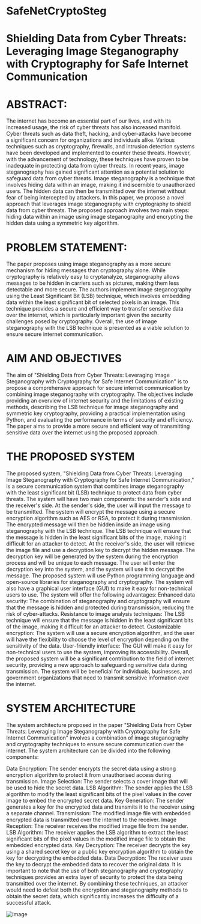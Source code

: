 # SafeNetCryptoSteg
# Shielding Data from Cyber Threats: Leveraging Image Steganography with Cryptography for Safe Internet Communication
# ABSTRACT:
The internet has become an essential part of our lives, and with its increased usage, the risk of cyber threats has also increased manifold. Cyber threats such as data theft, hacking, and cyber-attacks have become a significant concern for organizations and individuals alike. Various techniques such as cryptography, firewalls, and intrusion detection systems have been developed and implemented to counter these threats. However, with the advancement of technology, these techniques have proven to be inadequate in protecting data from cyber threats. In recent years, image steganography has gained significant attention as a potential solution to safeguard data from cyber threats. Image steganography is a technique that involves hiding data within an image, making it indiscernible to unauthorized users. The hidden data can then be transmitted over the internet without fear of being intercepted by attackers. In this paper, we propose a novel approach that leverages image steganography with cryptography to shield data from cyber threats. The proposed approach involves two main steps: hiding data within an image using image steganography and encrypting the hidden data using a symmetric key algorithm.
# PROBLEM STATEMENT: 
The paper proposes using image steganography as a more secure mechanism for hiding messages than cryptography alone. While cryptography is relatively easy to cryptanalyze, steganography allows messages to be hidden in carriers such as pictures, making them less detectable and more secure. The authors implement image steganography using the Least Significant Bit (LSB) technique, which involves embedding data within the least significant bit of selected pixels in an image. This technique provides a secure and efficient way to transfer sensitive data over the internet, which is particularly important given the security challenges posed by cryptography. Overall, the use of image steganography with the LSB technique is presented as a viable solution to ensure secure internet communication.
# AIM AND OBJECTIVES 
The aim of "Shielding Data from Cyber Threats: Leveraging Image Steganography with Cryptography for Safe Internet Communication" is to propose a comprehensive approach for secure internet communication by combining image steganography with cryptography. The objectives include providing an overview of internet security and the limitations of existing methods, describing the LSB technique for image steganography and symmetric key cryptography, providing a practical implementation using Python, and evaluating the performance in terms of security and efficiency. The paper aims to provide a more secure and efficient way of transmitting sensitive data over the internet using the proposed approach.
# THE PROPOSED SYSTEM
The proposed system, "Shielding Data from Cyber Threats: Leveraging Image Steganography with Cryptography for Safe Internet Communication," is a secure communication system that combines image steganography with the least significant bit (LSB) technique to protect data from cyber threats. The system will have two main components: the sender's side and the receiver's side.
At the sender's side, the user will input the message to be transmitted. The system will encrypt the message using a secure encryption algorithm such as AES or RSA, to protect it during transmission. The encrypted message will then be hidden inside an image using steganography with the LSB technique. The LSB technique will ensure that the message is hidden in the least significant bits of the image, making it difficult for an attacker to detect.
At the receiver's side, the user will retrieve the image file and use a decryption key to decrypt the hidden message. The decryption key will be generated by the system during the encryption process and will be unique to each message. The user will enter the decryption key into the system, and the system will use it to decrypt the message.
The proposed system will use Python programming language and open-source libraries for steganography and cryptography. The system will also have a graphical user interface (GUI) to make it easy for non-technical users to use.
The system will offer the following advantages:
Enhanced data security: The combination of steganography and cryptography will ensure that the message is hidden and protected during transmission, reducing the risk of cyber-attacks.
Resistance to image analysis techniques: The LSB technique will ensure that the message is hidden in the least significant bits of the image, making it difficult for an attacker to detect.
Customizable encryption: The system will use a secure encryption algorithm, and the user will have the flexibility to choose the level of encryption depending on the sensitivity of the data.
User-friendly interface: The GUI will make it easy for non-technical users to use the system, improving its accessibility.
Overall, the proposed system will be a significant contribution to the field of internet security, providing a new approach to safeguarding sensitive data during transmission. The system will be beneficial for individuals, businesses, and government organizations that need to transmit sensitive information over the internet.
# SYSTEM ARCHITECTURE
The system architecture proposed in the paper "Shielding Data from Cyber Threats: Leveraging Image Steganography with Cryptography for Safe Internet Communication" involves a combination of image steganography and cryptography techniques to ensure secure communication over the internet. The system architecture can be divided into the following components:

Data Encryption: The sender encrypts the secret data using a strong encryption algorithm to protect it from unauthorised access during transmission.
Image Selection: The sender selects a cover image that will be used to hide the secret data.
LSB Algorithm: The sender applies the LSB algorithm to modify the least significant bits of the pixel values in the cover image to embed the encrypted secret data.
Key Generation: The sender generates a key for the encrypted data and transmits it to the receiver using a separate channel.
Transmission: The modified image file with embedded encrypted data is transmitted over the internet to the receiver.
Image Reception: The receiver receives the modified image file from the sender.
LSB Algorithm: The receiver applies the LSB algorithm to extract the least significant bits of the pixel values in the modified image file to obtain the embedded encrypted data.
Key Decryption: The receiver decrypts the key using a shared secret key or a public key encryption algorithm to obtain the key for decrypting the embedded data.
Data Decryption: The receiver uses the key to decrypt the embedded data to recover the original data.
It is important to note that the use of both steganography and cryptography techniques provides an extra layer of security to protect the data being transmitted over the internet. By combining these techniques, an attacker would need to defeat both the encryption and steganography methods to obtain the secret data, which significantly increases the difficulty of a successful attack.

![image](https://github.com/narthana02/SafeNetCryptoSteg/assets/139104204/d798e61b-dcc5-4e6a-9b4f-25056605f589)

 


